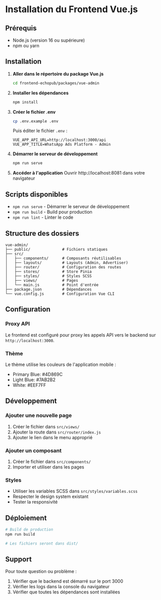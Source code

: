 # Installation du Frontend Vue.js

## Prérequis

- Node.js (version 16 ou supérieure)
- npm ou yarn

## Installation

1. **Aller dans le répertoire du package Vue.js**
   ```bash
   cd frontend-echopub/packages/vue-admin
   ```

2. **Installer les dépendances**
   ```bash
   npm install
   ```

3. **Créer le fichier .env**
   ```bash
   cp .env.example .env
   ```
   
   Puis éditer le fichier `.env` :
   ```
   VUE_APP_API_URL=http://localhost:3000/api
   VUE_APP_TITLE=WhatsApp Ads Platform - Admin
   ```

4. **Démarrer le serveur de développement**
   ```bash
   npm run serve
   ```

5. **Accéder à l'application**
   Ouvrir http://localhost:8081 dans votre navigateur

## Scripts disponibles

- `npm run serve` - Démarrer le serveur de développement
- `npm run build` - Build pour production
- `npm run lint` - Linter le code

## Structure des dossiers

```
vue-admin/
├── public/              # Fichiers statiques
├── src/
│   ├── components/      # Composants réutilisables
│   ├── layouts/         # Layouts (Admin, Advertiser)
│   ├── router/          # Configuration des routes
│   ├── stores/          # Store Pinia
│   ├── styles/          # Styles SCSS
│   ├── views/           # Pages
│   └── main.js          # Point d'entrée
├── package.json         # Dépendances
└── vue.config.js        # Configuration Vue CLI
```

## Configuration

### Proxy API
Le frontend est configuré pour proxy les appels API vers le backend sur `http://localhost:3000`.

### Thème
Le thème utilise les couleurs de l'application mobile :
- Primary Blue: #4D869C
- Light Blue: #7AB2B2
- White: #EEF7FF

## Développement

### Ajouter une nouvelle page
1. Créer le fichier dans `src/views/`
2. Ajouter la route dans `src/router/index.js`
3. Ajouter le lien dans le menu approprié

### Ajouter un composant
1. Créer le fichier dans `src/components/`
2. Importer et utiliser dans les pages

### Styles
- Utiliser les variables SCSS dans `src/styles/variables.scss`
- Respecter le design system existant
- Tester la responsivité

## Déploiement

```bash
# Build de production
npm run build

# Les fichiers seront dans dist/
```

## Support

Pour toute question ou problème :
1. Vérifier que le backend est démarré sur le port 3000
2. Vérifier les logs dans la console du navigateur
3. Vérifier que toutes les dépendances sont installées 